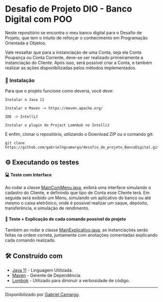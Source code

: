 # Desafio de Projeto DIO - Banco Digital com POO


Neste repositório se encontra o meu banco digital para o Desafio de Projeto, que tem o intuito de reforçar o conhecimento em Programação Orientada a Objetos.



Vale ressaltar que para a instanciação de uma Conta, seja ela Conta Poupança ou Conta Corrente, deve-se ser realizado primeiramente a instanciação do Cliente. Após isso, será possível criar a Conta, e também realizar as ações disponibilizadas pelos métodos implementados.


### 🔧 Instalação

Para que o projeto funcione como deveria, você deve:

```
Instalar o Java 11 
```

```
Instalar o Maven -> https://maven.apache.org/
```

```
IDE -> IntelliJ
```

```
Instalar o plugin do Project Lomnbok no IntelliJ
```

E enfim, clonar o repositório, utilizando o Download ZIP ou o comando git:

```
git clone https://github.com/gabrielhgcamargo/desafio_de_projeto_BancoDigital.git
```



## ⚙️ Executando os testes

#### :computer: Teste com Interface
Ao rodar a classe [MainComMenu.java](https://github.com/gabrielhgcamargo/desafio_de_projeto_BancoDigital/blob/master/src/main/java/Menu/MainComMenu.java), exibirá uma interface simulando o cadastro do Cliente, e definindo que tipo de Conta esse Cliente terá. Em seguida será exibido um Menu, simulando um aplicativo do banco ou até mesmo o caixa eletrônico, onde é possível realizar um saque, depósito, transferência, e simulação de rendimento.

#### :bookmark_tabs: Teste + Explicação de cada comando possível do projeto
Também ao rodar a classe [MainExplicativo.java](https://github.com/gabrielhgcamargo/desafio_de_projeto_BancoDigital/blob/master/src/main/java/MainExplicativo.java), as instanciações serão feitas na ordem correta, juntamente com anotações comentadas explicando cada comando realizado.

## 🛠️ Construído com
* [Java 11](https://dev.java/) - Linguagem Utilizada.
* [Maven](https://maven.apache.org/) - Gerente de Dependência.
* [Lombok](https://projectlombok.org/) - Utilizado para diminuir a verbosidade de código.


------------

Disponibilizado por [Gabriel Camargo](https://www.linkedin.com/in/gabrielhgcamargo/ "Linkedin de Gabriel Camargo").
